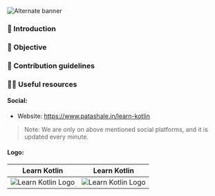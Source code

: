 <picture>
  <source media="(prefers-color-scheme: dark)" srcset="https://github.com/patashale/learn-kotlin/assets/68323012/8563b915-7d77-474c-a911-8be7c00d7ce9">
  <source media="(prefers-color-scheme: light)" srcset="https://github.com/patashale/learn-kotlin/assets/68323012/8563b915-7d77-474c-a911-8be7c00d7ce9">
  <img alt="Alternate banner" src="https://github.com/patashale/learn-kotlin/assets/68323012/8563b915-7d77-474c-a911-8be7c00d7ce9">
</picture>

### 👋 Introduction



### 🎯 Objective



### 🌈 Contribution guidelines



### 👩‍💻 Useful resources

#### Social:
  - Website: https://www.patashale.in/learn-kotlin

> Note: We are only on above mentioned social platforms, and it is updated every minute.

#### Logo:

   Learn Kotlin | Learn Kotlin
  :-------------------------:|:-------------------------:
![Learn Kotlin Logo](https://github.com/patashale/learn-kotlin/assets/68323012/4ee69578-4405-4961-9949-0514d4f989d5) | ![Learn Kotlin Logo](https://github.com/patashale/learn-kotlin/assets/68323012/4ee69578-4405-4961-9949-0514d4f989d5)
